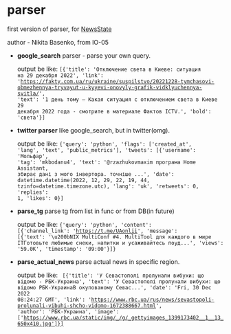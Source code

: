 # parser
first version of parser, for [NewsState](https://github.com/A3azel/microservices-project)

author - Nikita Basenko, from IO-05




- <b>google_search</b> parser - parse your own query.

    output be like: 
 <code>[{'title': 'Отключение света в Киеве: ситуация на 29 декабря 2022',
 'link': 'https://fakty.com.ua/ru/ukraine/suspilstvo/20221228-tymchasovi-obmezhennya-tryvayut-u-kyyevi-onovyly-grafik-vidklyuchennya-svitla/',
 'text': '1 день тому — Какая ситуация с отключением света в Киеве 29 декабря 2022 года - смотрите в материале Фактов ICTV.',
 'bold': 'света'}] </code >


- <b>twitter parser</b> like google_search, but in twitter(omg).

    output be like:
<code>{'query': 'python', 'flags': ['created_at', 'lang', 'text', 'public_metrics'], 'tweets': [{'username': 'Мольфар', 'tag': 'mkbodanu4', 'text': '@rzazhukovmaxim програма Home Assistant, збирає дані з мого інвертора. точніше ...', 'date': datetime.datetime(2022, 12, 29, 22, 19, 44, tzinfo=datetime.timezone.utc), 'lang': 'uk', 'retweets': 0, 'replies': 1, 'likes': 0}]</code>


- <b>parse_tg</b> parse tg from list in func or from DB(in future)

    output be like:
    <code>{'query': 'python', 'content': [{'channel_link': 'https://t.me/UAonlii', 'message': [{'text': '\u200bNIX MultiConf #4. MultiTool для каждого в мире ITГотовьте любимые снеки, напитки и усаживайтесь поуд...', 'views': '59.0K', 'timestamp': '09:00'}]}</code>


- <b>parse_actual_news</b> parse actual news in specific region. 

    output be like:
<code> [{'title': 'У Севастополі пролунали вибухи: що відомо - РБК-Украина', 'text': 'У Севастополі пролунали вибухи: що відомо  РБК-УкраинаВ окупованому Севас...', 'date': 'Fri, 30 Dec 2022 08:24:27 GMT', 'link': 'https://www.rbc.ua/rus/news/sevastopoli-prolunali-vibuhi-shcho-vidomo-1672388667.html', 'author': 'РБК-Украина', 'image': ['https://www.rbc.ua/static/img/_/g/_gettyimages_1399173402__1__13_650x410.jpg']}]</code>
